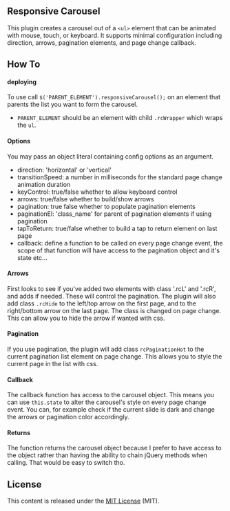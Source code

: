 ## Responsive Carousel

This plugin creates a carousel out of a `<ul>` element that can be animated with mouse, touch, or keyboard. It supports minimal configuration including direction, arrows, pagination elements, and page change callback.

## How To

#### deploying
To use call `$('PARENT_ELEMENT').responsiveCarousel();` on an element that parents the list you want to form the carousel.
- `PARENT_ELEMENT` should be an element with child `.rcWrapper` which wraps the `ul`.

#### Options
You may pass an object literal containing config options as an argument.
- direction: 'horizontal' or 'vertical'
- transitionSpeed: a number in milliseconds for the standard page change animation duration
- keyControl: true/false whether to allow keyboard control
- arrows: true/false whether to build/show arrows
- pagination: true false whether to populate pagination elements
- paginationEl: 'class_name' for parent of pagination elements if using pagination
- tapToReturn: true/false whether to build a tap to return element on last page
- callback: define a function to be called on every page change event, the scope of that function will have access to the pagination object and it's state etc...

#### Arrows
First looks to see if you've added two elements with class '.rcL' and '.rcR', and adds if needed. These will control the pagination. The plugin will also add class `.rcHide` to the left/top arrow on the first page, and to the right/bottom arrow on the last page. The class is changed on page change. This can allow you to hide the arrow if wanted with css.

#### Pagination
If you use pagination, the plugin will add class `rcPaginationHot` to the current pagination list element on page change. This allows you to style the current page in the list with css.

#### Callback
The callback function has access to the carousel object. This means you can use `this.state` to alter the carousel's style on every page change event. You can, for example check if the current slide is dark and change the arrows or pagination color accordingly.

#### Returns
The function returns the carousel object because I prefer to have access to the object rather than having the ability to chain jQuery methods when calling. That would be easy to switch tho.

## License
This content is released under the [MIT License](http://www.opensource.org/licenses/mit-license.php "MIT License") (MIT).